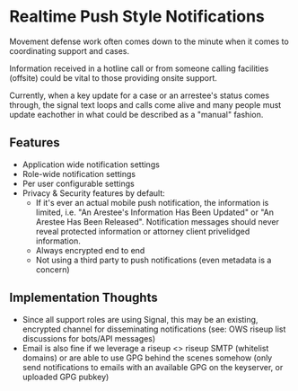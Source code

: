 # Realtime Push Style Notifications

Movement defense work often comes down to the minute when it comes to coordinating support and cases.

Information received in a hotline call or from someone calling facilities (offsite) could be vital to those providing onsite support.

Currently, when a key update for a case or an arrestee's status comes through, the signal text loops and calls come alive and many people must update eachother in what could be described as a "manual" fashion.

## Features
- Application wide notification settings
- Role-wide notification settings
- Per user configurable settings
- Privacy & Security features by default:
  - If it's ever an actual mobile push notification, the information is limited, i.e. "An Arestee's Information Has Been Updated" or "An Arestee Has Been Released". Notification messages should never reveal protected information or attorney client privelidged information.
  - Always encrypted end to end
  - Not using a third party to push notifications (even metadata is a concern)

## Implementation Thoughts

- Since all support roles are using Signal, this may be an existing, encrypted channel for disseminating notifications (see: OWS riseup list discussions for bots/API messages)
- Email is also fine if we leverage a riseup <> riseup SMTP (whitelist domains) or are able to use GPG behind the scenes somehow (only send notifications to emails with an available GPG on the keyserver, or uploaded GPG pubkey)
